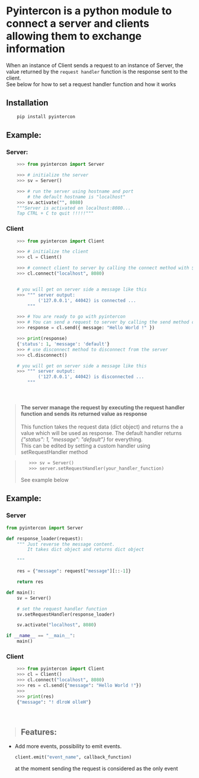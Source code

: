 # Pyintercon is a python module to connect a server and clients allowing them to exchange information


When an instance of Client sends a request to an instance of Server, the value returned by the `request handler` function is the response sent to the client. <br />
See below for how to set a request handler function and how it works


## Installation

```bash
    pip install pyintercon
```

## Example:

### Server:

```python
    >>> from pyintercon import Server

    >>> # initialize the server
    >>> sv = Server()

    >>> # run the server using hostname and port
        # the default hostname is "localhost"
    >>> sv.activate("", 8080)
    """Server is activated on localhost:8080...
    Tap CTRL + C to quit !!!!!"""
```

### Client

```python
    >>> from pyintercon import Client

    >>> # initialize the client
    >>> cl = Client()

    >>> # connect client to server by calling the connect method with $hostname and $port used as for server.activate
    >>> cl.connect("localhost", 8080)


    # you will get on server side a message like this
    >>> """ server output:
            ('127.0.0.1', 44042) is connected ...
        """

    >>> # You are ready to go with pyintercon
    >>> # You can send a request to server by calling the send method of the client instance
    >>> response = cl.send({ message: "Hello World !" })

    >>> print(response)
    {'status': 1, 'message': 'default'}
    >>> # use disconnect method to disconnect from the server
    >>> cl.disconnect()

    # you will get on server side a message like this
    >>> """ server output:
            ('127.0.0.1', 44042) is disconnected ...
        """
```

</br>

> #### The server manage the request by executing the request handler function and sends its returned value as response
>
> This function takes the request data (dict object) and returns the a value which will be used as response.
> The default handler returns _{"status": 1, "message": "default"}_ for everything. </br>
> This can be edited by setting a custom handler using setRequestHandler method

> ```python
>    >>> sv = Server()
>    >>> server.setRequestHandler(your_handler_function)
> ```
>
> See example below

## Example:

### Server

```python
from pyintercon import Server

def response_loader(request):
    """ Just reverse the message content.
        It takes dict object and returns dict object

    """

    res = {"message": request["message"][::-1]}

    return res

def main():
    sv = Server()

    # set the request handler function
    sv.setRequestHandler(response_loader)

    sv.activate("localhost", 8080)

if __name__ == "__main__":
    main()
```

### Client

```python
    >>> from pyintercon import Client
    >>> cl = Client()
    >>> cl.connect("localhost", 8080)
    >>> res = cl.send({"message": "Hello World !"})
    >>>
    >>> print(res)
    {"message": "! dlroW olleH"}
```

</br>

> ## Features:

* Add more events, possibility to emit events. <br/>
    ```python
    client.emit("event_name", callback_function)
    ```
    at the moment sending the request is considered as the only event
